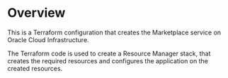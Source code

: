 # Overview
This is a Terraform configuration that creates the Marketplace service on Oracle Cloud Infrastructure.

The Terraform code is used to create a Resource Manager stack, that creates the required resources and configures the application on the created resources.